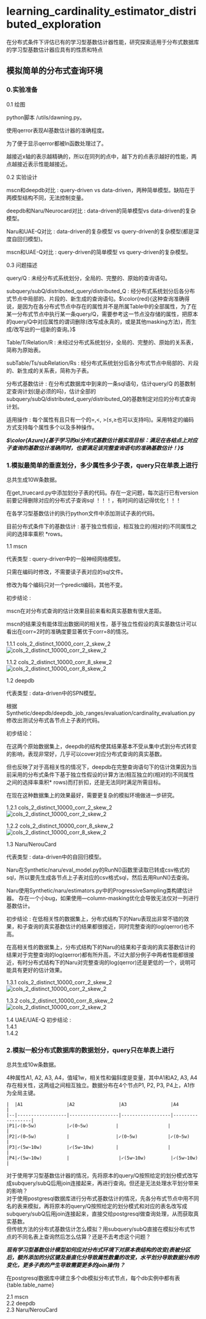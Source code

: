 # learning_cardinality_estimator_distributed_exploration

在分布式条件下评估已有的学习型基数估计器性能，研究探索适用于分布式数据库的学习型基数估计器应具有的性质和特点

## 模拟简单的分布式查询环境

### 0.实验准备

 0.1 绘图

  python脚本 /utils/dawning.py。  

  使用qerror表现AI基数估计器的准确程度。  

  为了便于显示qerror都被ln函数处理过了。  

  越接近x轴的表示越精确的，所以在同列的点中，越下方的点表示越好的性能，两点越接近表示性能越接近。  

 0.2 实验设计  

  mscn和deepdb对比 : query-driven vs data-driven，两种简单模型。缺陷在于两模型结构不同，无法控制变量。

  deepdb和Naru/Neurocard对比 : data-driven的简单模型vs data-driven的复杂模型。  

  Naru和UAE-Q对比 : data-driven的复杂模型 vs query-driven的复杂模型(都是深度自回归模型)。  
  
  mscn和UAE-Q对比 : query-driven的简单模型 vs query-driven的复杂模型。  

 0.3 问题描述

  query/Q : 未经分布式系统划分，全局的、完整的、原始的查询语句。  

  subquery/subQ/distributed_query/distributed_Q : 经分布式系统划分后各分布式节点中局部的、片段的、新生成的查询语句。$\color{red}{这种查询准确得说，是因为在各分布式节点中存在的属性并不是所属Table中的全部属性，为了在某一分布式节点中执行某一条query/Q，需要参考这一节点没存储的属性，把原本的query/Q中对应属性的谓词删除(改写成永真的，或是其他masking方法)，而生成/改写出的一组新的查询。}$  

  Table/T/Relation/R : 未经过分布式系统划分，全局的、完整的、原始的关系表，简称为原始表。  
  
  subTable/Ts/subRelation/Rs : 经分布式系统划分后各分布式节点中局部的、片段的、新生成的关系表，简称为子表。  

  分布式基数估计 : 在分布式数据库中到来的一条sql语句，估计query/Q 的基数制定查询计划(是必须的吗)，估计全部的subquery/subQ/distributed_query/distributed_Q的基数制定对应的分布式查询计划。  

  适用操作 : 每个属性有且只有一个的=,<, >(≤,≥也可以支持吗)。采用特定的编码方式支持每个属性多个以及多种操作。

 ***$\color{Azure}{基于学习的ai分布式基数估计器实现目标：满足在各结点上对应子查询的基数估计准确同时，也要满足该完整查询语句的准确基数估计！}$***

### 1.模拟最简单的垂直划分，多少属性多少子表，query只在单表上进行

 总共生成10W条数据。  

 在get_truecard.py中添加划分子表的代码。存在一定问题，每次运行已有version前要记得删除对应的分布式子查询sql ！！！，有时间的话记得优化！！！  

 在各学习型基数估计的执行python文件中添加测试子表的代码。  

 目前分布式条件下的基数估计 : 基于独立性假设，相互独立的(相对的)不同属性之间的选择率乘积 *rows。  

 1.1 mscn  

  代表类型 : query-driven中的一般神经网络模型。

  只需在编码时修改，不需要读子表对应的sql文件。  

  修改为每个编码只对一个predict编码，其他不变。  

  初步结论 :  

   mscn在对分布式查询的估计效果目前来看和真实基数有很大差距。  

   mscn的结果没有能体现出数据间的相关性，基于独立性假设的真实基数估计可以看出在corr=2时的准确度要显著优于corr=8的情况。  

   1.1.1 cols_2_distinct_10000_corr_2_skew_2  
   ![cols_2_distinct_10000_corr_2_skew_2](https://github.com/spiceandwolf/learning_cardinality_estimator_distributed_exploration/blob/main/Synthetic/cols_2_distinct_10000_corr_2_skew_2.mscn.png)  

   1.1.2 cols_2_distinct_10000_corr_8_skew_2  
   ![cols_2_distinct_10000_corr_8_skew_2](https://github.com/spiceandwolf/learning_cardinality_estimator_distributed_exploration/blob/main/Synthetic/cols_2_distinct_10000_corr_8_skew_2.mscn.png)  

 1.2 deepdb  

  代表类型 : data-driven中的SPN模型。  

  根据Synthetic/deepdb/deepdb_job_ranges/evaluation/cardinality_evaluation.py修改出测试分布式各节点上子表的代码。  

  初步结论：  

   在这两个原始数据集上，deepdb的结构使其结果基本不受从集中式到分布式转变的影响，表现非常好，几乎可以cover对应分布式查询的真实基数。  

   但也反映了对于高相关性的情况下，deepdb在完整查询语句下的估计效果因为当前采用的分布式条件下基于独立性假设的计算方法(相互独立的(相对的)不同属性之间的选择率乘积* rows)而打折扣，还是无法同时满足所需目标。  

   在现在这种数据集上的效果最好，需要更复杂的模拟环境做进一步研究。  

   1.2.1 cols_2_distinct_10000_corr_2_skew_2  
   ![cols_2_distinct_10000_corr_2_skew_2](https://github.com/spiceandwolf/learning_cardinality_estimator_distributed_exploration/blob/main/Synthetic/cols_2_distinct_10000_corr_2_skew_2.deepdb.png)  

   1.2.2 cols_2_distinct_10000_corr_8_skew_2  
   ![cols_2_distinct_10000_corr_8_skew_2](https://github.com/spiceandwolf/learning_cardinality_estimator_distributed_exploration/blob/main/Synthetic/cols_2_distinct_10000_corr_8_skew_2.deepdb.png)

 1.3 Naru/NerouCard  

  代表类型 : data-driven中的自回归模型。  

  Naru在Synthetic/naru/eval_model.py的RunN()函数里读取已转成csv格式的sql，所以要先生成各节点上子表对应的csv格式sql，然后去用RunN()去查询。  

  Naru使用Synthetic/naru/estimators.py中的ProgressiveSampling类构建估计器。
  存在一个小bug，如果使用—column-masking优化会导致无法仅对一列进行基数估计。  

  初步结论 :
   在低相关性的数据集上，分布式结构下的Naru表现出非常不错的效果，和子查询的真实基数估计的结果都很接近，同时完整查询的log(qerror)也不高。  

   在高相关性的数据集上，分布式结构下的Naru的结果和子查询的真实基数估计的结果对于完整查询的log(qerror)都有所升高，不过大部分例子中两者性能都很接近，有时分布式结构下的Naru对完整查询的log(qerror)还是更低的一个，说明可能具有更好的估计效果。  

   1.3.1 cols_2_distinct_10000_corr_2_skew_2  
   ![cols_2_distinct_10000_corr_2_skew_2](https://github.com/spiceandwolf/learning_cardinality_estimator_distributed_exploration/blob/main/Synthetic/cols_2_distinct_10000_corr_2_skew_2.naru.png)

   1.3.2 cols_2_distinct_10000_corr_8_skew_2  
   ![cols_2_distinct_10000_corr_2_skew_2](https://github.com/spiceandwolf/learning_cardinality_estimator_distributed_exploration/blob/main/Synthetic/cols_2_distinct_10000_corr_2_skew_2.naru.png)

 1.4 UAE/UAE-Q
  初步结论 :  
  1.4.1  
  1.4.2  

### 2.模拟一般分布式数据库的数据划分，query只在单表上进行

 总共生成10w条数据。  

 4种属性A1, A2, A3, A4，值域1w，相关性和偏斜度是变量，其中A1和A2, A3, A4存在相关性，这两组之间相互独立。数据分布在4个节点P1, P2, P3, P4上，A1作为全局主键。  

    |  |A1                |A2                |A3                |A4                |  
    |--|------------------|------------------|------------------|------------------|
    |P1|✓(0~5w)           |✓(0~5w)          |                  |                  |
    |P2|✓(0~5w)           |                 |✓(0~5w)           |✓(0~5w)           |
    |P3|✓(5w~10w)         |✓(5w~10w)        |                  |                  |
    |P4|✓(5w~10w)         |                  |✓(5w~10w)         |✓(5w~10w)        |

  对于使用学习型基数估计器的情况，先将原本的query/Q按照给定的划分模式改写成subquery/subQ后用join连接起来，再进行查询。但还是无法处理水平划分带来的影响？  
  对于使用postgresql数据库进行分布式基数估计的情况，先各分布式节点中用不同名的表来模拟，再将原本的query/Q按照给定的划分模式和对应的表名改写成subquery/subQ后用join连接起来，直接交给postgresql做查询处理，从而获取真实基数。  
  但传统方法的分布式基数估计怎么模拟？用subquery/subQ直接在模拟分布式节点的不同名表上查询然后怎么估算？还是不去考虑这个问题？ 

 ***现有学习型基数估计模型如何应对分布式环境下对原本表结构的改变(表被分区后，额外添加的分区键及垂直化分导致属性数量的改变，水平划分导致数据分布的变化，更多子表的产生导致需要更多的join操作)？***

 在postgresql数据库中建立多个db模拟分布式节点，每个db实例中都有表{table.table_name}

  2.1 mscn  
  2.2 deepdb  
  2.3 Naru/NerouCard  
